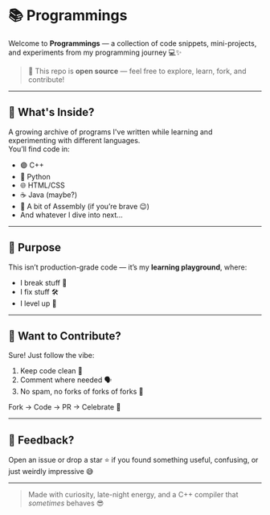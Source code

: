# 📚 Programmings

Welcome to **Programmings** — a collection of code snippets, mini-projects, and experiments from my programming journey 💻✨

> 🧠 This repo is **open source** — feel free to explore, learn, fork, and contribute!

---

## 📌 What's Inside?

A growing archive of programs I've written while learning and experimenting with different languages.  
You’ll find code in:

- 🟣 C++
- 🐍 Python
- 🌐 HTML/CSS
- ☕ Java (maybe?)
- 🧬 A bit of Assembly (if you’re brave 😉)
- And whatever I dive into next...

---

## 🎯 Purpose

This isn’t production-grade code — it’s my **learning playground**, where:
- I break stuff 🔨
- I fix stuff 🛠️
- I level up 💪

---

## 🤝 Want to Contribute?

Sure! Just follow the vibe:
1. Keep code clean 🧼
2. Comment where needed 🗣️
3. No spam, no forks of forks of forks 🍴

Fork → Code → PR → Celebrate 🎉

---

## 💬 Feedback?

Open an issue or drop a star ⭐ if you found something useful, confusing, or just weirdly impressive 😅

---

> Made with curiosity, late-night energy, and a C++ compiler that *sometimes* behaves 😎

